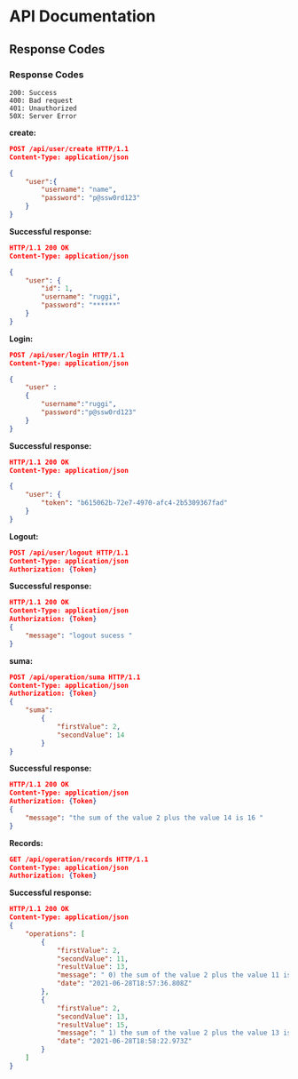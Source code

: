 # API Documentation

## Response Codes 
### Response Codes
```
200: Success
400: Bad request
401: Unauthorized
50X: Server Error
```

**create:**
```json
POST /api/user/create HTTP/1.1
Content-Type: application/json

{
    "user":{
        "username": "name",
        "password": "p@ssw0rd123"
    }
}
```
**Successful response:**
```json
HTTP/1.1 200 OK
Content-Type: application/json

{
    "user": {
        "id": 1,
        "username": "ruggi",
        "password": "******"
    }
}
```
**Login:**
```json
POST /api/user/login HTTP/1.1
Content-Type: application/json

{
    "user" : 
    {
        "username":"ruggi",
        "password":"p@ssw0rd123"
    }
}
```
**Successful response:**
```json
HTTP/1.1 200 OK
Content-Type: application/json

{
    "user": {
        "token": "b615062b-72e7-4970-afc4-2b5309367fad"
    }
}
```


**Logout:**
```json
POST /api/user/logout HTTP/1.1
Content-Type: application/json
Authorization: {Token}
```

**Successful response:**
```json
HTTP/1.1 200 OK
Content-Type: application/json
Authorization: {Token}
{
    "message": "logout sucess "
}
```

**suma:**
```json
POST /api/operation/suma HTTP/1.1
Content-Type: application/json
Authorization: {Token}
{
    "suma":
        {
            "firstValue": 2,
            "secondValue": 14
        } 
}
```
**Successful response:**
```json
HTTP/1.1 200 OK
Content-Type: application/json
Authorization: {Token}
{
    "message": "the sum of the value 2 plus the value 14 is 16 "
}
```

**Records:**
```json
GET /api/operation/records HTTP/1.1
Content-Type: application/json
Authorization: {Token}

```
**Successful response:**
```json
HTTP/1.1 200 OK
Content-Type: application/json
{
    "operations": [
        {
            "firstValue": 2,
            "secondValue": 11,
            "resultValue": 13,
            "message": " 0) the sum of the value 2 plus the value 11 is 13 ",
            "date": "2021-06-28T18:57:36.808Z"
        },
        {
            "firstValue": 2,
            "secondValue": 13,
            "resultValue": 15,
            "message": " 1) the sum of the value 2 plus the value 13 is 15 ",
            "date": "2021-06-28T18:58:22.973Z"
        }
    ]
}
```